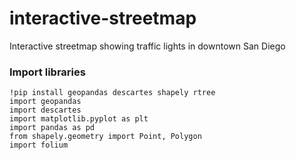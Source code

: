 # interactive-streetmap
Interactive streetmap showing traffic lights in downtown San Diego


### Import libraries
    !pip install geopandas descartes shapely rtree
    import geopandas
    import descartes
    import matplotlib.pyplot as plt
    import pandas as pd
    from shapely.geometry import Point, Polygon
    import folium

